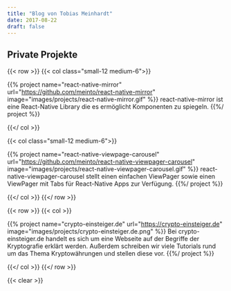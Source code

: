 ```yaml
---
title: "Blog von Tobias Meinhardt"
date: 2017-08-22
draft: false
---
```


## Private Projekte

{{< row >}}
{{< col class="small-12 medium-6">}}

{{% project name="react-native-mirror" url="https://github.com/meinto/react-native-mirror" image="images/projects/react-native-mirror.gif" %}}
react-native-mirror ist eine React-Native Library die es ermöglicht Komponenten zu spiegeln.
{{%/ project %}}

{{</ col >}}

{{< col class="small-12 medium-6">}}

{{% project name="react-native-viewpage-carousel" url="https://github.com/meinto/react-native-viewpager-carousel" image="images/projects/react-native-viewpager-carousel.gif" %}}
react-native-viewpager-carousel stellt einen einfachen ViewPager sowie einen ViewPager mit Tabs für React-Native Apps zur Verfügung.
{{%/ project %}}

{{</ col >}}
{{</ row >}}

{{< row >}}
{{< col >}}

{{% project name="crypto-einsteiger.de" url="https://crypto-einsteiger.de" 
image="images/projects/crypto-einsteiger.de.png" %}}
Bei crypto-einsteiger.de handelt es sich um eine Webseite auf der Begriffe der Kryptografie erklärt werden. 
Außerdem schreiben wir viele Tutorials rund um das Thema Kryptowährungen und stellen diese vor.
{{%/ project %}}

{{</ col >}}
{{</ row >}}

{{< clear >}}
